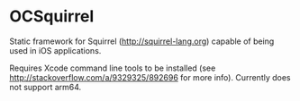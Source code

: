 OCSquirrel
==========

Static framework for Squirrel (http://squirrel-lang.org) capable of being used in iOS applications.

Requires Xcode command line tools to be installed (see http://stackoverflow.com/a/9329325/892696 for more info). Currently does not support arm64. 
